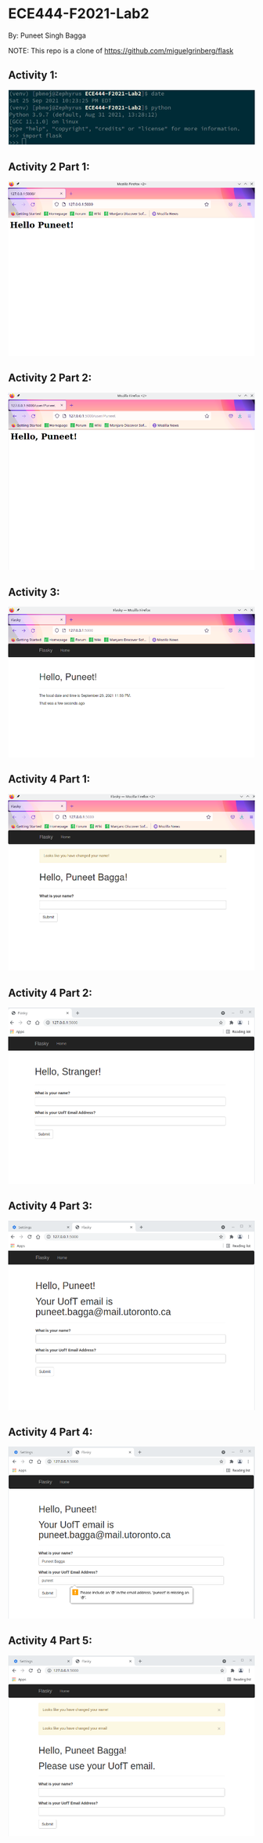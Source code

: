 # ECE444-F2021-Lab2
By: Puneet Singh Bagga

NOTE: This repo is a clone of https://github.com/miguelgrinberg/flask

## Activity 1:
![Activity1_Screenshot](./ActivityPictures/Activity1_Lab2.png)

## Activity 2 Part 1:
![Activity2_P1_Screenshot](./ActivityPictures/Activity2_Lab2.png)

## Activity 2 Part 2:
![Activity2_P2_Screenshot](./ActivityPictures/Activity2_Part2_Lab2.png)

## Activity 3:
![Activity3_P1_Screenshot](./ActivityPictures/Activity3_Lab2.png)

## Activity 4 Part 1:
![Activity4_P1_Screenshot](./ActivityPictures/Activity4_Example4-7.png)

## Activity 4 Part 2:
![Activity4_P2_Screenshot](./ActivityPictures/Activity4_Part2_1.png)

## Activity 4 Part 3:
![Activity4_P3_Screenshot](./ActivityPictures/Activity4_Part2_2.png)

## Activity 4 Part 4:
![Activity4_P2_Screenshot](./ActivityPictures/Activity4_Part2_3.png)

## Activity 4 Part 5:
![Activity4_P3_Screenshot](./ActivityPictures/Activity4_Part2_4.png)
